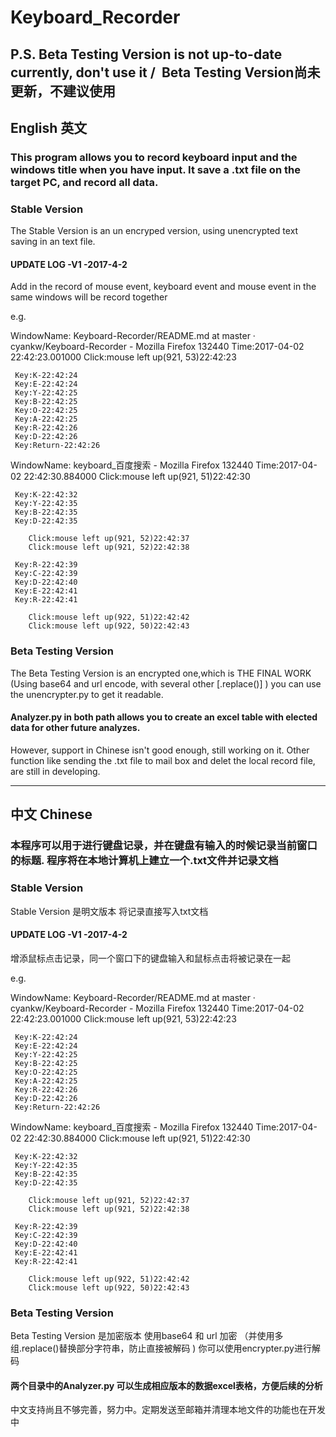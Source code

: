 # Keyboard_Recorder 

## P.S. Beta Testing Version is not up-to-date currently, don't use it  /  Beta Testing Version尚未更新，不建议使用

## English 英文
### This program allows you to  record keyboard input and the windows title when you have input. It save a .txt file on the target PC, and record all data. 
### Stable Version
 The Stable Version is an un encryped version, using unencrypted text saving in an text file. 
#### UPDATE LOG -V1 -2017-4-2
 Add in the record of mouse event, keyboard event and mouse event in the same windows will be record together
 
 e.g.

WindowName: Keyboard-Recorder/README.md at master · cyankw/Keyboard-Recorder - Mozilla Firefox 132440
Time:2017-04-02 22:42:23.001000 
        Click:mouse left up(921, 53)22:42:23
        
     Key:K-22:42:24  
     Key:E-22:42:24  
     Key:Y-22:42:25  
     Key:B-22:42:25  
     Key:O-22:42:25  
     Key:A-22:42:25  
     Key:R-22:42:26  
     Key:D-22:42:26  
     Key:Return-22:42:26  

WindowName: keyboard_百度搜索 - Mozilla Firefox 132440
Time:2017-04-02 22:42:30.884000
        Click:mouse left up(921, 51)22:42:30
        
     Key:K-22:42:32  
     Key:Y-22:42:35  
     Key:B-22:42:35  
     Key:D-22:42:35  
     
        Click:mouse left up(921, 52)22:42:37
        Click:mouse left up(921, 52)22:42:38
        
     Key:R-22:42:39  
     Key:C-22:42:39  
     Key:D-22:42:40  
     Key:E-22:42:41  
     Key:R-22:42:41  
     
        Click:mouse left up(922, 51)22:42:42
        Click:mouse left up(922, 50)22:42:43

### Beta Testing Version
 The Beta Testing Version is an encrypted one,which is THE FINAL WORK (Using base64 and url encode, with several other [.replace()] ) you can use the unencrypter.py to get it readable.
 
#### Analyzer.py in both path allows you to create an excel table with elected data for other future analyzes.
 However, support in Chinese isn't good enough, still working on it. Other function like sending the .txt file to mail box and delet the local record file, are still in developing. 
 
 ---
## 中文 Chinese
### 本程序可以用于进行键盘记录，并在键盘有输入的时候记录当前窗口的标题. 程序将在本地计算机上建立一个.txt文件并记录文档
### Stable Version
 Stable Version 是明文版本 将记录直接写入txt文档
#### UPDATE LOG -V1 -2017-4-2
 增添鼠标点击记录，同一个窗口下的键盘输入和鼠标点击将被记录在一起
 
e.g.

WindowName: Keyboard-Recorder/README.md at master · cyankw/Keyboard-Recorder - Mozilla Firefox 132440
Time:2017-04-02 22:42:23.001000 
        Click:mouse left up(921, 53)22:42:23
        
     Key:K-22:42:24  
     Key:E-22:42:24  
     Key:Y-22:42:25  
     Key:B-22:42:25  
     Key:O-22:42:25  
     Key:A-22:42:25  
     Key:R-22:42:26  
     Key:D-22:42:26  
     Key:Return-22:42:26  

WindowName: keyboard_百度搜索 - Mozilla Firefox 132440
Time:2017-04-02 22:42:30.884000
        Click:mouse left up(921, 51)22:42:30
        
     Key:K-22:42:32  
     Key:Y-22:42:35  
     Key:B-22:42:35  
     Key:D-22:42:35  
     
        Click:mouse left up(921, 52)22:42:37
        Click:mouse left up(921, 52)22:42:38
        
     Key:R-22:42:39  
     Key:C-22:42:39  
     Key:D-22:42:40  
     Key:E-22:42:41  
     Key:R-22:42:41  
     
        Click:mouse left up(922, 51)22:42:42
        Click:mouse left up(922, 50)22:42:43

### Beta Testing Version
 Beta Testing Version 是加密版本 使用base64 和 url 加密 （并使用多组.replace()替换部分字符串，防止直接被解码 ) 你可以使用encrypter.py进行解码
 
#### 两个目录中的Analyzer.py 可以生成相应版本的数据excel表格，方便后续的分析
 中文支持尚且不够完善，努力中。定期发送至邮箱并清理本地文件的功能也在开发中
